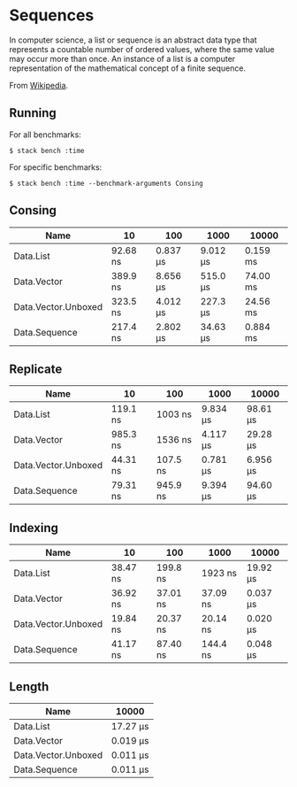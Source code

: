 # Sequences

In computer science, a list or sequence is an abstract data type
that represents a countable number of ordered values, where the same
value may occur more than once. An instance of a list is a computer
representation of the mathematical concept of a finite sequence.

From [Wikipedia](https://en.wikipedia.org/wiki/List_(abstract_data_type)).

## Running

For all benchmarks:

    $ stack bench :time

For specific benchmarks:

    $ stack bench :time --benchmark-arguments Consing

<!-- RESULTS -->

## Consing

|Name|10|100|1000|10000|
|---|---|---|---|---|
|Data.List|92.68 ns|0.837 μs|9.012 μs|0.159 ms|
|Data.Vector|389.9 ns|8.656 μs|515.0 μs|74.00 ms|
|Data.Vector.Unboxed|323.5 ns|4.012 μs|227.3 μs|24.56 ms|
|Data.Sequence|217.4 ns|2.802 μs|34.63 μs|0.884 ms|

## Replicate

|Name|10|100|1000|10000|
|---|---|---|---|---|
|Data.List|119.1 ns|1003 ns|9.834 μs|98.61 μs|
|Data.Vector|985.3 ns|1536 ns|4.117 μs|29.28 μs|
|Data.Vector.Unboxed|44.31 ns|107.5 ns|0.781 μs|6.956 μs|
|Data.Sequence|79.31 ns|945.9 ns|9.394 μs|94.60 μs|

## Indexing

|Name|10|100|1000|10000|
|---|---|---|---|---|
|Data.List|38.47 ns|199.8 ns|1923 ns|19.92 μs|
|Data.Vector|36.92 ns|37.01 ns|37.09 ns|0.037 μs|
|Data.Vector.Unboxed|19.84 ns|20.37 ns|20.14 ns|0.020 μs|
|Data.Sequence|41.17 ns|87.40 ns|144.4 ns|0.048 μs|

## Length

|Name|10000|
|---|---|
|Data.List|17.27 μs|
|Data.Vector|0.019 μs|
|Data.Vector.Unboxed|0.011 μs|
|Data.Sequence|0.011 μs|

